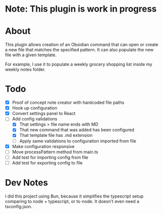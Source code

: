 # Note: This plugin is work in progress

# About

This plugin allows creation of an Obsidian command that can open or create a new file that matches the specified pattern. It can also populate the new file with a given template.

For example, I use it to populate a weekly grocery shopping list inside my weekly notes folder.

# Todo

- [x] Proof of concept note creator with hardcoded file paths
- [x] Hook up configuration
- [x] Convert settings panel to React
- [ ] Add config validations
  - [x] That settings > file name ends with MD
  - [x] That new command that was added has been configured
  - [x] That template file has .md extension
  - [ ] Apply same validations to configuration imported from file
- [x] Make configuration responsive
- [ ] Move processPattern method from main.ts
- [ ] Add test for importing config from file
- [ ] Add test for exporting config to file

# Dev Notes

I did this project using Bun, because it simplifies the typescript setup comparing to node + typescript, or ts-node. It doesn't even need a tsconfig.json.

